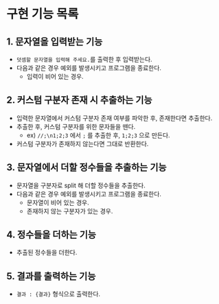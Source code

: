 # 구현 기능 목록

## 1. 문자열을 입력받는 기능

- `덧셈할 문자열을 입력해 주세요.`를 출력한 후 입력받는다.
- 다음과 같은 경우 예외를 발생시키고 프로그램을 종료한다.
    - 입력이 비어 있는 경우.

## 2. 커스텀 구분자 존재 시 추출하는 기능

- 입력한 문자열에서 커스텀 구분자 존재 여부를 파악한 후, 존재한다면 추출한다.
- 추출한 후, 커스텀 구분자를 위한 문자들을 뗀다.
    - ex) `//;\n1;2;3` 에서 `;` 를 추출한 후, `1;2;3` 으로 만든다.
- 커스텀 구분자가 존재하지 않는다면 그대로 반환한다.

## 3. 문자열에서 더할 정수들을 추출하는 기능

- 문자열을 구분자로 split 해 더할 정수들을 추출한다.
- 다음과 같은 경우 예외를 발생시키고 프로그램을 종료한다.
    - 문자열이 비어 있는 경우.
    - 존재하지 않는 구분자가 있는 경우.

## 4. 정수들을 더하는 기능

- 추출된 정수들을 더한다.

## 5. 결과를 출력하는 기능

- `결과 : {결과}` 형식으로 출력한다.